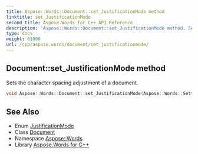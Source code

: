 ```yaml
---
title: Aspose::Words::Document::set_JustificationMode method
linktitle: set_JustificationMode
second_title: Aspose.Words for C++ API Reference
description: 'Aspose::Words::Document::set_JustificationMode method. Sets the character spacing adjustment of a document in C++.'
type: docs
weight: 81000
url: /cpp/aspose.words/document/set_justificationmode/
---
```

## Document::set_JustificationMode method


Sets the character spacing adjustment of a document.

```cpp
void Aspose::Words::Document::set_JustificationMode(Aspose::Words::Settings::JustificationMode value)
```

## See Also

* Enum [JustificationMode](../../../aspose.words.settings/justificationmode/)
* Class [Document](../)
* Namespace [Aspose::Words](../../)
* Library [Aspose.Words for C++](../../../)
